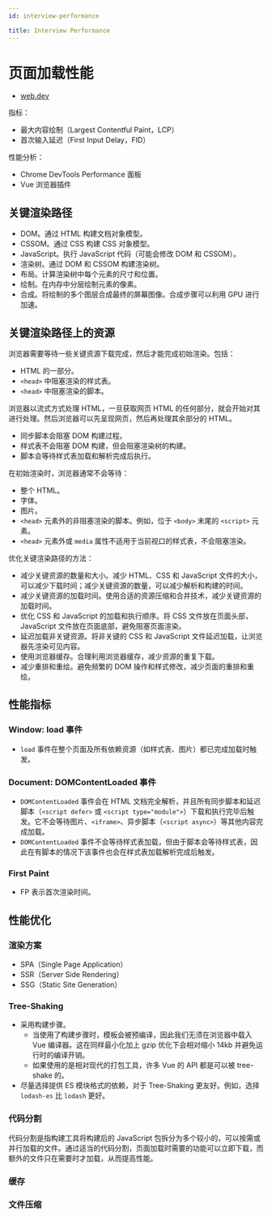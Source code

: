 ```yaml
---
id: interview-performance

title: Interview Performance
---
```


# 页面加载性能

- [web.dev](https://web.dev/)

指标：

- 最大内容绘制（Largest Contentful Paint，LCP）
- 首次输入延迟（First Input Delay，FID）

性能分析：

- Chrome DevTools Performance 面板
- Vue 浏览器插件

## 关键渲染路径

- DOM。通过 HTML 构建文档对象模型。
- CSSOM。通过 CSS 构建 CSS 对象模型。
- JavaScript。执行 JavaScript 代码（可能会修改 DOM 和 CSSOM）。
- 渲染树。通过 DOM 和 CSSOM 构建渲染树。
- 布局。计算渲染树中每个元素的尺寸和位置。
- 绘制。在内存中分层绘制元素的像素。
- 合成。将绘制的多个图层合成最终的屏幕图像。合成步骤可以利用 GPU 进行加速。

## 关键渲染路径上的资源

浏览器需要等待一些关键资源下载完成，然后才能完成初始渲染。包括：

- HTML 的一部分。
- `<head>` 中阻塞渲染的样式表。
- `<head>` 中阻塞渲染的脚本。

浏览器以流式方式处理 HTML，一旦获取网页 HTML 的任何部分，就会开始对其进行处理。然后浏览器可以先呈现网页，然后再处理其余部分的 HTML。

- 同步脚本会阻塞 DOM 构建过程。
- 样式表不会阻塞 DOM 构建，但会阻塞渲染树的构建。
- 脚本会等待样式表加载和解析完成后执行。

在初始渲染时，浏览器通常不会等待：

- 整个 HTML。
- 字体。
- 图片。
- `<head>` 元素外的非阻塞渲染的脚本。例如，位于 `<body>` 末尾的 `<script>` 元素。
- `<head>` 元素外或 `media` 属性不适用于当前视口的样式表，不会阻塞渲染。

优化关键渲染路径的方法：

- 减少关键资源的数量和大小。减少 HTML、CSS 和 JavaScript 文件的大小，可以减少下载时间；减少关键资源的数量，可以减少解析和构建的时间。
- 减少关键资源的加载时间。使用合适的资源压缩和合并技术，减少关键资源的加载时间。
- 优化 CSS 和 JavaScript 的加载和执行顺序。将 CSS 文件放在页面头部，JavaScript 文件放在页面底部，避免阻塞页面渲染。
- 延迟加载非关键资源。将非关键的 CSS 和 JavaScript 文件延迟加载，让浏览器先渲染可见内容。
- 使用浏览器缓存。合理利用浏览器缓存，减少资源的重复下载。
- 减少重排和重绘。避免频繁的 DOM 操作和样式修改，减少页面的重排和重绘。

## 性能指标

### Window: load 事件

- `load` 事件在整个页面及所有依赖资源（如样式表、图片）都已完成加载时触发。

### Document: DOMContentLoaded 事件

- `DOMContentLoaded` 事件会在 HTML 文档完全解析，并且所有同步脚本和延迟脚本（`<script defer>` 或 `<script type="module">`）下载和执行完毕后触发。它不会等待图片、`<iframe>`、异步脚本（`<script async>`）等其他内容完成加载。
- `DOMContentLoaded` 事件不会等待样式表加载，但由于脚本会等待样式表，因此在有脚本的情况下该事件也会在样式表加载解析完成后触发。

### First Paint

- FP 表示首次渲染时间。

## 性能优化

### 渲染方案

- SPA（Single Page Application）
- SSR（Server Side Rendering）
- SSG（Static Site Generation）

### Tree-Shaking

- 采用构建步骤。
  - 当使用了构建步骤时，模板会被预编译，因此我们无须在浏览器中载入 Vue 编译器。这在同样最小化加上 gzip 优化下会相对缩小 14kb 并避免运行时的编译开销。
  - 如果使用的是相对现代的打包工具，许多 Vue 的 API 都是可以被 tree-shake 的。
- 尽量选择提供 ES 模块格式的依赖，对于 Tree-Shaking 更友好。例如，选择 `lodash-es` 比 `lodash` 更好。

### 代码分割

代码分割是指构建工具将构建后的 JavaScript 包拆分为多个较小的，可以按需或并行加载的文件。通过适当的代码分割，页面加载时需要的功能可以立即下载，而额外的文件只在需要时才加载，从而提高性能。

### 缓存

### 文件压缩
